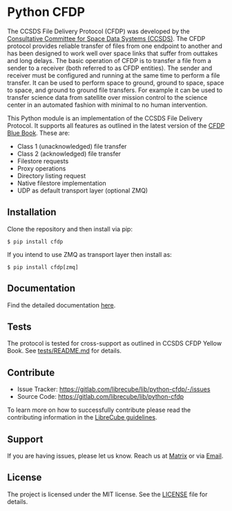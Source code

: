 # Python CFDP

The CCSDS File Delivery Protocol (CFDP) was developed by the
[Consultative Committee for Space Data Systems (CCSDS)](https://public.ccsds.org).
The CFDP protocol provides reliable transfer of files from one endpoint to
another and has been designed to work well over space links that suffer
from outtakes and long delays. The basic operation of CFDP is to transfer a
file from a sender to a receiver (both referred to as CFDP entities). The
sender and receiver must be configured and running at the same time to perform
a file transfer. It can be used to perform  space to ground, ground to space,
space to space, and ground to ground file transfers. For example it can be used
to transfer science data from satellite over mission control to the science
center in an automated fashion with minimal to no human intervention.

This Python module is an implementation of the CCSDS File Delivery Protocol.
It supports all features as outlined in the latest version of the [CFDP Blue Book](docs/727x0b5.pdf). These are:

- Class 1 (unacknowledged) file transfer
- Class 2 (acknowledged) file transfer
- Filestore requests
- Proxy operations
- Directory listing request
- Native filestore implementation
- UDP as default transport layer (optional ZMQ)

## Installation

Clone the repository and then install via pip:

```
$ pip install cfdp
```

If you intend to use ZMQ as transport layer then install as:

```
$ pip install cfdp[zmq]
```

## Documentation

Find the detailed documentation [here](docs/README.md).


## Tests

The protocol is tested for cross-support as outlined in CCSDS CFDP Yellow Book.
See [tests/README.md](tests/README.md) for details.

## Contribute

- Issue Tracker: https://gitlab.com/librecube/lib/python-cfdp/-/issues
- Source Code: https://gitlab.com/librecube/lib/python-cfdp

To learn more on how to successfully contribute please read the contributing
information in the [LibreCube guidelines](https://gitlab.com/librecube/org/guidelines).

## Support

If you are having issues, please let us know. Reach us at
[Matrix](https://app.element.io/#/room/#librecube.org:matrix.org)
or via [Email](mailto:info@librecube.org).

## License

The project is licensed under the MIT license. See the [LICENSE](./LICENSE.txt) file for details.
